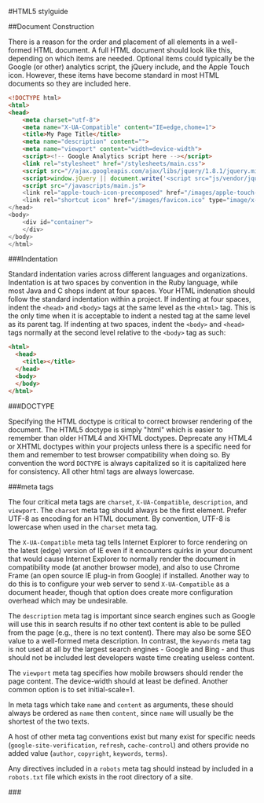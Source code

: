 #HTML5 stylguide

##Document Construction

There is a reason for the order and placement of all elements in a well-formed HTML document. A full HTML document should look like this, depending on which items are needed. Optional items could typically be the Google (or other) analytics script, the jQuery include, and the Apple Touch icon. However, these items have become standard in most HTML documents so they are included here.

```html
<!DOCTYPE html>
<html>
<head>
    <meta charset="utf-8">
    <meta name="X-UA-Compatible" content="IE=edge,chome=1">
    <title>My Page Title</title>
    <meta name="description" content="">
    <meta name="viewport" content="width=device-width">
    <script><!-- Google Analytics script here --></script>
    <link rel="stylesheet" href="/stylesheets/main.css">
    <script src="//ajax.googleapis.com/ajax/libs/jquery/1.8.1/jquery.min.js"></script>
    <script>window.jQuery || document.write('<script src="js/vendor/jquery-1.8.1.min.js"><\/script>')</script>
    <script src="/javascripts/main.js">
    <link rel="apple-touch-icon-precomposed" href="/images/apple-touch-icon-precomposed.png">
    <link rel="shortcut icon" href="/images/favicon.ico" type="image/x-icon">
</head>
<body>
    <div id="container">
    </div>
</body>
</html>
```

###Indentation

Standard indentation varies across different languages and organizations. Indentation is at two spaces by convention in the Ruby language, while most Java and C shops indent at four spaces. Your HTML indenation should follow the standard indentation within a project. If indenting at four spaces, indent the `<head>` and `<body>` tags at the same level as the `<html>` tag. This is the only time when it is acceptable to indent a nested tag at the same level as its parent tag. If indenting at two spaces, indent the `<body>` and `<head>` tags normally at the second level relative to the `<body>` tag as such:

```html
<html>
  <head>
    <title></title>
  </head>
  <body>
  </body>
</html>
```

###DOCTYPE

Specifying the HTML doctype is critical to correct browser rendering of the document. The HTML5 doctype is simply "html" which is easier to remember than older HTML4 and XHTML doctypes. Deprecate any HTML4 or XHTML doctypes within your projects unless there is a specific need for them and remember to test browser compatibility when doing so. By convention the word `DOCTYPE` is always capitalized so it is capitalized here for consistency. All other html tags are always lowercase.

###meta tags

The four critical meta tags are `charset`, `X-UA-Compatible`, `description`, and `viewport`. The `charset` meta tag should always be the first element. Prefer UTF-8 as encoding for an HTML document. By convention, UTF-8 is lowercase when used in the `charset` meta tag.

The `X-UA-Compatible` meta tag tells Internet Explorer to force rendering on the latest (edge) version of IE even if it encounters quirks in your document that would cause Internet Explorer to normally render the document in compatibility mode (at another browser mode), and also to use Chrome Frame (an open source IE plug-in from Google) if installed. Another way to do this is to configure your web server to send `X-UA-Compatible` as a document header, though that option does create more configuration overhead which may be undesirable.

The `description` meta tag is important since search engines such as Google will use this in search results if no other text content is able to be pulled from the page (e.g., there is no text content). There may also be some SEO value to a well-formed meta description. In contrast, the `keywords` meta tag is not used at all by the largest search engines - Google and Bing - and thus should not be included lest developers waste time creating useless content.

The `viewport` meta tag specifies how mobile browsers should render the page content. The device-width should at least be defined. Another common option is to set initial-scale=1.

In meta tags which take `name` and `content` as arguments, these should always be ordered as `name` then `content`, since `name` will usually be the shortest of the two texts.

A host of other meta tag conventions exist but many exist for specific needs (`google-site-verification`, `refresh`, `cache-control`) and others provide no added value (`author`, `copyright`, `keywords`, `terms`).

Any directives included in a `robots` meta tag should instead by included in a `robots.txt` file which exists in the root directory of a site.

###<title>

The `<title>` tag is a required element in a valid HTML document. By convention, the `<title>` tag comes as soon as possible within the `<head></head>`. Since the meta `charset` and `X-UA-Compatible` meta tag fundamentally change the way the browser renders the document, these are the only meta tags that should come before the `<title>`, by convention. All other meta tags should appear directly after the `<title>` tag.

###Analytics script

An analytics (JavaScript) script placed as high as possible within the document will record the most accurate bounce rate for your website. For example, if the analytics script was placed at the end of the HTML document, just before the `</body>` tag, and a user visits the website without it having been fully-loaded, then that visit will never be recorded. So for the most accurate bounce rate, the analytics script should be placed within the `<head></head>`, just before the stylesheet includes. If using a web application framework such as Rails or Django, a common analytics script should be separated out into a partial that can be included in multiple layouts.

###Stylesheets

Stylesheets should all be included within the `<head></head>`. If there is a main stylesheet, whether it is precompiled via SASS or LESS, or uncompiled css, it should be called `main.css`. Do not use @import to include uncompiled css within a `main.css` file since this has been shown to have a strong negative impact on performance. It is not necessary to include the css MIME type since it will be recognized as the standard `text/css` if omitted. It should therefore always be omitted for brevity, unless specifically needed.

###JavaScripts

It may be beneficial for performance reasons to include some, if not all your JavaScripts, just before the end of the `</body>`. However, if you are unsure, these JavaScripts should be included in the `<head></head>` of the document instead. Always include JavaScripts after stylesheets so that any DOM access within the JavaScripts will be performed on elements that have already been acted upon by the included styles. If using jQuery or other JavaScripts from the Google Ajax libraries, provide a local fallback if the vendor-provided version cannot be found. An example of this is shown at the beginning of this file. If there is a main JavaScript file, it should be called `main.js` so that its meaning is straigtforward. It is not necessary to include the JavaScript MIME type since it will be recognized as the standard `text/javascript` if omitted. It should therefore always be omitted for brevity, unless specifically needed.

###Apple Touch Icon

An Apple Touch icon is optional. If included, favor a precomposed icon so that Android can also recognize and use it.

###Favicon

Always include a favicon as browsers request this file by default, and your web server may throw an error if not found. Use the `image/x-icon` MIME type for maximum compatibility with old versions of IE.

###<body>

The `<body>` tag should contain at least one `<div>` tag that wraps all other content on the page. By convention this `<div>` has an id of `container`. Twitter Bootstrap defines this container element via a class instead of an id. If you needed to empty or change the entire page content within `container`, then an id makes for faster DOM access without the potential of affecting other elements that may have a class of `container`.

##Reference

[HTML5 Boilerplate on github](https://github.com/h5bp/html5-boilerplate)
[HTML5 Boilerplate on github (commit log)](https://github.com/h5bp/html5-boilerplate/commits/master)
[The Absolute Minimum Every Software Developer Absolutely, Positively Must Know About Unicode and Character Sets - Joel Spolsky](http://www.joelonsoftware.com/articles/Unicode.html)
[Google Chrome Frame](https://developers.google.com/chrome/chrome-frame/)
[Google ignores meta keywords](http://googlewebmastercentral.blogspot.com/2009/09/google-does-not-use-keywords-meta-tag.html)
[Meta tags that matter - Google Webmasters](http://support.google.com/webmasters/bin/answer.py?hl=en&answer=79812)
[Yahoo! performance best practices](http://developer.yahoo.com/performance/)
[Google performance best practices](https://developers.google.com/speed/docs/best-practices/rules_intro)
[HTML5 Standard - W3C](http://www.whatwg.org/specs/web-apps/current-work/multipage/#devices)
[Everything you always wanted to know about touch icons - Mathias Bynens](http://mathiasbynens.be/notes/touch-icons)
[Favicon - Wikipedia](http://en.wikipedia.org/wiki/Favicon)
[How Browsers Work: Behind the Scenes of Modern Web Browsers - Tali Garsiel & Paul Irish](http://www.html5rocks.com/en/tutorials/internals/howbrowserswork/)
[Twitter Bootstrap on github](https://github.com/twitter/bootstrap)